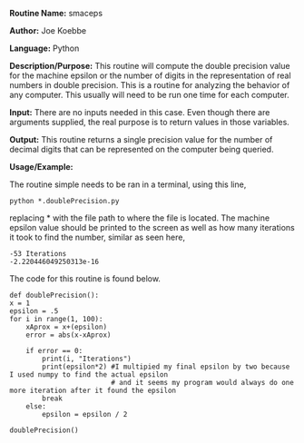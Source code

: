 
**Routine Name:**           smaceps

**Author:** Joe Koebbe

**Language:** Python

**Description/Purpose:** This routine will compute the double precision value for the machine epsilon or the number of digits
in the representation of real numbers in double precision. This is a routine for analyzing the behavior of any computer. This
usually will need to be run one time for each computer.

**Input:** There are no inputs needed in this case. Even though there are arguments supplied, the real purpose is to
return values in those variables.

**Output:** This routine returns a single precision value for the number of decimal digits that can be represented on the
computer being queried.

**Usage/Example:**

The routine simple needs to be ran in a terminal, using this line,

    python *.doublePrecision.py
replacing * with the file path to where the file is located. The machine epsilon value should be printed to the screen as well as how many iterations it took to find the number, similar as seen here,

    -53 Iterations
    -2.220446049250313e-16

The code for this routine is found below. 

    def doublePrecision():
    x = 1
    epsilon = .5
    for i in range(1, 100):
        xAprox = x+(epsilon)
        error = abs(x-xAprox)

        if error == 0:
            print(i, "Iterations")
            print(epsilon*2) #I multipied my final epsilon by two because I used numpy to find the actual epsilon
                             # and it seems my program would always do one more iteration after it found the epsilon
            break
        else:
            epsilon = epsilon / 2

    doublePrecision()
   